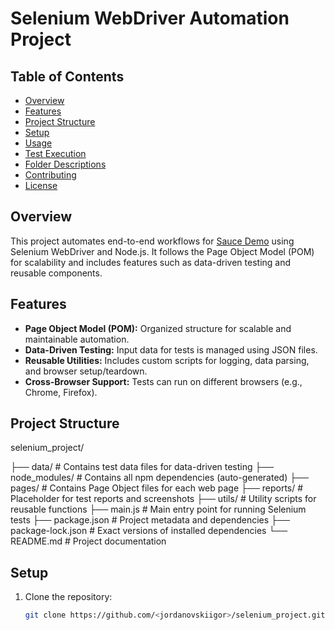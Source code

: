 # Selenium WebDriver Automation Project

## Table of Contents
- [Overview](#overview)
- [Features](#features)
- [Project Structure](#project-structure)
- [Setup](#setup)
- [Usage](#usage)
- [Test Execution](#test-execution)
- [Folder Descriptions](#folder-descriptions)
- [Contributing](#contributing)
- [License](#license)

## Overview
This project automates end-to-end workflows for [Sauce Demo](https://www.saucedemo.com/) using Selenium WebDriver and Node.js. It follows the Page Object Model (POM) for scalability and includes features such as data-driven testing and reusable components.

## Features
- **Page Object Model (POM):** Organized structure for scalable and maintainable automation.
- **Data-Driven Testing:** Input data for tests is managed using JSON files.
- **Reusable Utilities:** Includes custom scripts for logging, data parsing, and browser setup/teardown.
- **Cross-Browser Support:** Tests can run on different browsers (e.g., Chrome, Firefox).

## Project Structure

selenium_project/

├── data/                   # Contains test data files for data-driven testing
├── node_modules/           # Contains all npm dependencies (auto-generated)
├── pages/                  # Contains Page Object files for each web page
├── reports/                # Placeholder for test reports and screenshots
├── utils/                  # Utility scripts for reusable functions
├── main.js                 # Main entry point for running Selenium tests
├── package.json            # Project metadata and dependencies
├── package-lock.json       # Exact versions of installed dependencies
└── README.md               # Project documentation

## Setup
1. Clone the repository:
   ```bash
   git clone https://github.com/<jordanovskiigor>/selenium_project.git